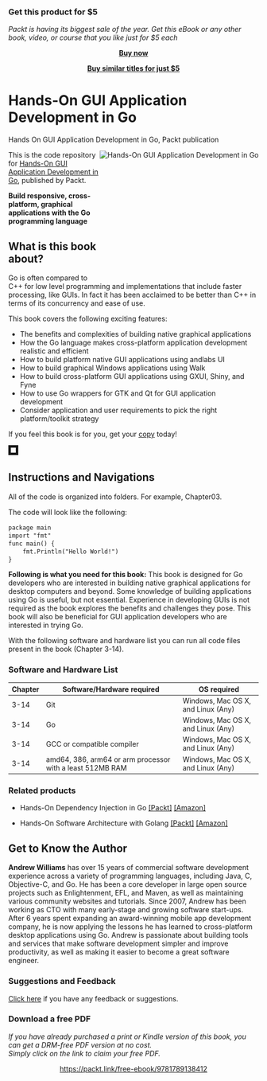 
### Get this product for $5

<i>Packt is having its biggest sale of the year. Get this eBook or any other book, video, or course that you like just for $5 each</i>


<b><p align='center'>[Buy now](https://packt.link/9781789138412)</p></b>


<b><p align='center'>[Buy similar titles for just $5](https://subscription.packtpub.com/search)</p></b>


# Hands-On GUI Application Development in Go
Hands On GUI Application Development in Go, Packt publication

<a href="https://www.packtpub.com/application-development/hands-gui-application-development-go?utm_source=github&utm_medium=repository&utm_campaign=9781789138412 "><img src="https://d255esdrn735hr.cloudfront.net/sites/default/files/imagecache/ppv4_main_book_cover/B10762_MockupCover.png" alt="Hands-On GUI Application Development in Go" height="256px" align="right"></a>

This is the code repository for [Hands-On GUI Application Development in Go](https://www.packtpub.com/application-development/hands-gui-application-development-go?utm_source=github&utm_medium=repository&utm_campaign=9781789138412 ), published by Packt.

**Build responsive, cross-platform, graphical applications with the Go programming language**

## What is this book about?
Go is often compared to C++ for low level programming and implementations that include faster processing, like GUIs. In fact it has been acclaimed to be better than C++ in terms of its concurrency and ease of use.

This book covers the following exciting features:
* The benefits and complexities of building native graphical applications 
* How the Go language makes cross-platform application development realistic and efficient 
* How to build platform native GUI applications using andlabs UI 
* How to build graphical Windows applications using Walk 
* How to build cross-platform GUI applications using GXUI, Shiny, and Fyne 
* How to use Go wrappers for GTK and Qt for GUI application development 
* Consider application and user requirements to pick the right platform/toolkit strategy 

If you feel this book is for you, get your [copy](https://www.amazon.com/dp/1-789-13841-8) today!

<a href="https://www.packtpub.com/?utm_source=github&utm_medium=banner&utm_campaign=GitHubBanner"><img src="https://raw.githubusercontent.com/PacktPublishing/GitHub/master/GitHub.png" 
alt="https://www.packtpub.com/" border="5" /></a>

## Instructions and Navigations
All of the code is organized into folders. For example, Chapter03.

The code will look like the following:
```
package main
import "fmt"
func main() {
    fmt.Println("Hello World!")
}
```

**Following is what you need for this book:**
This book is designed for Go developers who are interested in building native graphical applications for desktop computers and beyond. Some knowledge of building applications using Go is useful, but not essential. Experience in developing GUIs is not required as the book explores the benefits and challenges they pose. This book will also be beneficial for GUI application developers who are interested in trying Go.	

With the following software and hardware list you can run all code files present in the book (Chapter 3-14).
### Software and Hardware List
| Chapter | Software/Hardware required | OS required |
| -------- | ------------------------------------ | ----------------------------------- |
| 3-14 | Git | Windows, Mac OS X, and Linux (Any) |
| 3-14 | Go | Windows, Mac OS X, and Linux (Any) |
| 3-14 | GCC or compatible compiler | Windows, Mac OS X, and Linux (Any) |
| 3-14 | amd64, 386, arm64 or arm processor with a least 512MB RAM  | Windows, Mac OS X, and Linux (Any) |


### Related products
* Hands-On Dependency Injection in Go [[Packt]](https://www.packtpub.com/application-development/hands-dependency-injection-go?utm_source=github&utm_medium=repository&utm_campaign=9781789132762 ) [[Amazon]](https://www.amazon.com/dp/1789132762)

* Hands-On Software Architecture with Golang [[Packt]](https://www.packtpub.com/application-development/hands-software-architecture-golang?utm_source=github&utm_medium=repository&utm_campaign=9781788622592 ) [[Amazon]](https://www.amazon.com/dp/1788622596)


## Get to Know the Author
**Andrew Williams**
has over 15 years of commercial software development experience across a variety of programming languages, including Java, C, Objective-C, and Go. He has been a core developer in large open source projects such as Enlightenment, EFL, and Maven, as well as maintaining various community websites and tutorials. Since 2007, Andrew has been working as CTO with many early-stage and growing software start-ups. After 6 years spent expanding an award-winning mobile app development company, he is now applying the lessons he has learned to cross-platform desktop applications using Go. Andrew is passionate about building tools and services that make software development simpler and improve productivity, as well as making it easier to become a great software engineer.


### Suggestions and Feedback
[Click here](https://docs.google.com/forms/d/e/1FAIpQLSdy7dATC6QmEL81FIUuymZ0Wy9vH1jHkvpY57OiMeKGqib_Ow/viewform) if you have any feedback or suggestions.


### Download a free PDF

 <i>If you have already purchased a print or Kindle version of this book, you can get a DRM-free PDF version at no cost.<br>Simply click on the link to claim your free PDF.</i>
<p align="center"> <a href="https://packt.link/free-ebook/9781789138412">https://packt.link/free-ebook/9781789138412 </a> </p>